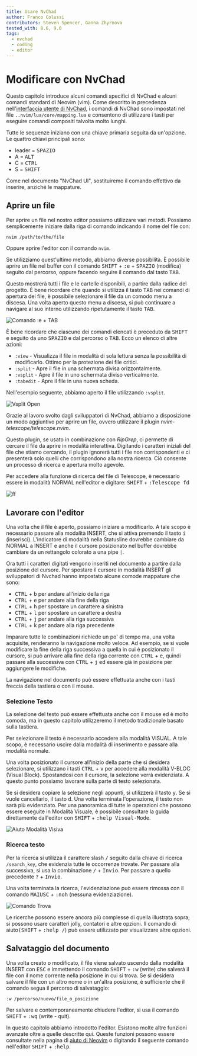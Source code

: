 ```yaml
---
title: Usare NvChad
author: Franco Colussi
contributors: Steven Spencer, Ganna Zhyrnova
tested_with: 8.6, 9.0
tags:
  - nvchad
  - coding
  - editor
---
```


# Modificare con NvChad

Questo capitolo introduce alcuni comandi specifici di NvChad e alcuni comandi standard di Neovim (vim).  Come descritto in precedenza nell'[interfaccia utente di NvChad](nvchad_ui.md), i comandi di NvChad sono impostati nel file `..nvim/lua/core/mapping.lua` e consentono di utilizzare i tasti per eseguire comandi compositi talvolta molto lunghi.

Tutte le sequenze iniziano con una chiave primaria seguita da un'opzione. Le quattro chiavi principali sono:

* leader = <kbd>SPAZIO</kbd>
* A = <kbd>ALT</kbd>
* C = <kbd>CTRL</kbd>
* S = <kbd>SHIFT</kbd>

Come nel documento "NvChad UI", sostituiremo il comando effettivo da inserire, anziché le mappature.

## Aprire un file

Per aprire un file nel nostro editor possiamo utilizzare vari metodi. Possiamo semplicemente iniziare dalla riga di comando indicando il nome del file con:

```bash
nvim /path/to/the/file
```

Oppure aprire l'editor con il comando `nvim`.

Se utilizziamo quest'ultimo metodo, abbiamo diverse possibilità. È possibile aprire un file nel buffer con il comando <kbd>SHIFT</kbd> + <kbd>:e</kbd> + <kbd>SPAZIO</kbd> (modifica) seguito dal percorso, oppure facendo seguire il comando dal tasto <kbd>TAB</kbd>.

Questo mostrerà tutti i file e le cartelle disponibili, a partire dalla radice del progetto. È bene ricordare che quando si utilizza il tasto <kbd>TAB</kbd> nei comandi di apertura dei file, è possibile selezionare il file da un comodo menu a discesa. Una volta aperto questo menu a discesa, si può continuare a navigare al suo interno utilizzando ripetutamente il tasto <kbd>TAB</kbd>.

![Comando :e + TAB](../images/e_tab_command.png)

È bene ricordare che ciascuno dei comandi elencati è preceduto da <kbd>SHIFT</kbd> e seguito da uno <kbd>SPAZIO</kbd> e dal percorso o <kbd>TAB</kbd>. Ecco un elenco di altre azioni:

* `:view` - Visualizza il file in modalità di sola lettura senza la possibilità di modificarlo. Ottimo per la protezione dei file critici.
* `:split` - Apre il file in una schermata divisa orizzontalmente.
* `:vsplit` - Apre il file in uno schermata diviso verticalmente.
* `:tabedit` - Apre il file in una nuova scheda.

Nell'esempio seguente, abbiamo aperto il file utilizzando `:vsplit`.

![Vsplit Open](../images/vsplit_open.png)

Grazie al lavoro svolto dagli sviluppatori di NvChad, abbiamo a disposizione un modo aggiuntivo per aprire un file, ovvero utilizzare il plugin *nvim-telescope/telescope.nvim*.

Questo plugin, se usato in combinazione con *RipGrep*, ci permette di cercare il file da aprire in modalità interattiva. Digitando i caratteri iniziali del file che stiamo cercando, il plugin ignorerà tutti i file non corrispondenti e ci presenterà solo quelli che corrispondono alla nostra ricerca. Ciò consente un processo di ricerca e apertura molto agevole.

Per accedere alla funzione di ricerca dei file di Telescope, è necessario essere in modalità NORMAL nell'editor e digitare: <kbd>SHIFT</kbd> + <kbd>:Telescope fd</kbd>

![<leader>ff](../images/leader_ff.png)

## Lavorare con l'editor

Una volta che il file è aperto, possiamo iniziare a modificarlo. A tale scopo è necessario passare alla modalità INSERT, che si attiva premendo il tasto <kbd>i</kbd> (inserisci). L'indicatore di modalità nella Statusline dovrebbe cambiare da NORMAL a INSERT e anche il cursore posizionato nel buffer dovrebbe cambiare da un rettangolo colorato a una pipe `|`.

Ora tutti i caratteri digitati vengono inseriti nel documento a partire dalla posizione del cursore. Per spostare il cursore in modalità INSERT gli sviluppatori di Nvchad hanno impostato alcune comode mappature che sono:

- <kbd>CTRL</kbd> + <kbd>b</kbd> per andare all'inizio della riga
- <kbd>CTRL</kbd> + <kbd>e</kbd> per andare alla fine della riga
- <kbd>CTRL</kbd> + <kbd>h</kbd> per spostare un carattere a sinistra
- <kbd>CTRL</kbd> + <kbd>l</kbd> per spostare un carattere a destra
- <kbd>CTRL</kbd> + <kbd>j</kbd> per andare alla riga successiva
- <kbd>CTRL</kbd> + <kbd>k</kbd> per andare alla riga precedente

Imparare tutte le combinazioni richiede un po' di tempo ma, una volta acquisite, renderanno la navigazione molto veloce. Ad esempio, se si vuole modificare la fine della riga successiva a quella in cui è posizionato il cursore, si può arrivare alla fine della riga corrente con <kbd>CTRL</kbd> + <kbd>e</kbd>, quindi passare alla successiva con <kbd>CTRL</kbd> + <kbd>j</kbd> ed essere già in posizione per aggiungere le modifiche.

La navigazione nel documento può essere effettuata anche con i tasti freccia della tastiera o con il mouse.

### Selezione Testo

La selezione del testo può essere effettuata anche con il mouse ed è molto comoda, ma in questo capitolo utilizzeremo il metodo tradizionale basato sulla tastiera.

Per selezionare il testo è necessario accedere alla modalità VISUAL. A tale scopo, è necessario uscire dalla modalità di inserimento e passare alla modalità normale.

Una volta posizionato il cursore all'inizio della parte che si desidera selezionare, si utilizzano i tasti <kbd>CTRL</kbd> + <kbd>v</kbd> per accedere alla modalità V-BLOC (Visual Block). Spostandosi con il cursore, la selezione verrà evidenziata. A questo punto possiamo lavorare sulla parte di testo selezionata.

Se si desidera copiare la selezione negli appunti, si utilizzerà il tasto <kbd>y</kbd>. Se si vuole cancellarlo, il tasto <kbd>d</kbd>. Una volta terminata l'operazione, il testo non sarà più evidenziato. Per una panoramica di tutte le operazioni che possono essere eseguite in Modalità Visuale, è possibile consultare la guida direttamente dall'editor con <kbd>SHIFT</kbd> + <kbd>:help Visual-Mode</kbd>.

![Aiuto Modalità Visiva](../images/help_visual_mode.png)

### Ricerca testo

Per la ricerca si utilizza il carattere slash <kbd>/</kbd> seguito dalla chiave di ricerca `/search_key`, che evidenzia tutte le occorrenze trovate. Per passare alla successiva, si usa la combinazione <kbd>/</kbd> + <kbd>Invio</kbd>. Per passare a quello precedente <kbd>?</kbd> + <kbd>Invio</kbd>.

Una volta terminata la ricerca, l'evidenziazione può essere rimossa con il comando <kbd>MAIUSC</kbd> + <kbd>:noh</kbd> (nessuna evidenziazione).

![Comando Trova](../images/find_command.png)

Le ricerche possono essere ancora più complesse di quella illustrata sopra; si possono usare caratteri jolly, contatori e altre opzioni. Il comando di aiuto<kbd>(SHIFT</kbd> + <kbd>:help /</kbd>) può essere utilizzato per visualizzare altre opzioni.

## Salvataggio del documento

Una volta creato o modificato, il file viene salvato uscendo dalla modalità INSERT con <kbd>ESC</kbd> e immettendo il comando <kbd>SHIFT</kbd> + <kbd>:w</kbd> (write) che salverà il file con il nome corrente nella posizione in cui si trova. Se si desidera salvare il file con un altro nome o in un'altra posizione, è sufficiente che il comando segua il percorso di salvataggio:

```text
:w /percorso/nuovo/file_o_posizione
```

Per salvare e contemporaneamente chiudere l'editor, si usa il comando <kbd>SHIFT</kbd> + <kbd>:wq</kbd> (write - quit).

In questo capitolo abbiamo introdotto l'editor. Esistono molte altre funzioni avanzate oltre a quelle descritte qui. Queste funzioni possono essere consultate nella pagina di [aiuto di Neovim](https://neovim.io/doc/user/) o digitando il seguente comando nell'editor <kbd>SHIFT</kbd> + <kbd>:help</kbd>.

